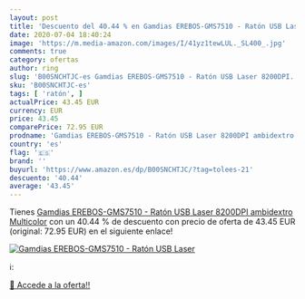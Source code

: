 ```yaml
---
layout: post
title: 'Descuento del 40.44 % en Gamdias EREBOS-GMS7510 - Ratón USB Laser'
date: 2020-07-04 18:40:24
image: 'https://m.media-amazon.com/images/I/41yz1tewLUL._SL400_.jpg'
comments: true
category: ofertas
author: ring
slug: 'B00SNCHTJC-es Gamdias EREBOS-GMS7510 - Ratón USB Laser 8200DPI...'
sku: 'B00SNCHTJC-es'
tags: [ 'ratón', ]
actualPrice: 43.45 EUR
currency: EUR
price: 43.45
comparePrice: 72.95 EUR
prodname: 'Gamdias EREBOS-GMS7510 - Ratón USB Laser 8200DPI ambidextro  Multicolor'
country: 'es'
flag: '🇪🇸'
brand: ''
buyurl: 'https://www.amazon.es/dp/B00SNCHTJC/?tag=tolees-21'
descuento: '40.44'
average: '43.45'
---
```


Tienes [Gamdias EREBOS-GMS7510 - Ratón USB Laser 8200DPI ambidextro  Multicolor](https://www.amazon.es/dp/B00SNCHTJC/?tag=tolees-21) con un 40.44 % de descuento con precio de oferta de 43.45 EUR (original: 72.95 EUR) en el siguiente enlace!

[![Gamdias EREBOS-GMS7510 - Ratón USB Laser](https://m.media-amazon.com/images/I/41yz1tewLUL._SL400_.jpg)](https://www.amazon.es/dp/B00SNCHTJC/?tag=tolees-21)

ℹ️:


[🛒 Accede a la oferta!!](https://www.amazon.es/dp/B00SNCHTJC/?tag=tolees-21)
